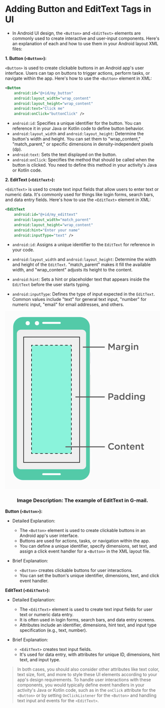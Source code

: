 # Adding Button and EditText Tags in UI

- In Android UI design, the `<Button>` and `<EditText>` elements are commonly used to create interactive and user-input components. Here's an explanation of each and how to use them in your Android layout XML files:

**1. Button (`<Button>`):**

`<Button>` is used to create clickable buttons in an Android app's user interface. Users can tap on buttons to trigger actions, perform tasks, or navigate within the app. Here's how to use the `<Button>` element in XML:

   ```xml
   <Button
       android:id="@+id/my_button"
       android:layout_width="wrap_content"
       android:layout_height="wrap_content"
       android:text="Click me"
       android:onClick="buttonClick" />
   ```

- `android:id`: Specifies a unique identifier for the button. You can reference it in your Java or Kotlin code to define button behavior.
- `android:layout_width` and `android:layout_height`: Determine the button's width and height. You can set them to "wrap_content," "match_parent," or specific dimensions in density-independent pixels (dp).
- `android:text`: Sets the text displayed on the button.
- `android:onClick`: Specifies the method that should be called when the button is clicked. You need to define this method in your activity's Java or Kotlin code.

**2. EditText (`<EditText>`):**

`<EditText>` is used to create text input fields that allow users to enter text or numeric data. It's commonly used for things like login forms, search bars, and data entry fields. Here's how to use the `<EditText>` element in XML:

   ```xml
   <EditText
       android:id="@+id/my_edittext"
       android:layout_width="match_parent"
       android:layout_height="wrap_content"
       android:hint="Enter your name"
       android:inputType="text" />
   ```

- `android:id`: Assigns a unique identifier to the `EditText` for reference in your code.
- `android:layout_width` and `android:layout_height`: Determine the width and height of the `EditText`. "match_parent" makes it fill the available width, and "wrap_content" adjusts its height to the content.
- `android:hint`: Sets a hint or placeholder text that appears inside the `EditText` before the user starts typing.
- `android:inputType`: Defines the type of input expected in the `EditText`. Common values include "text" for general text input, "number" for numeric input, "email" for email addresses, and others.
   
    <p align="center">
<img src="https://github.com/Amit-Ashok-Swain/Android-Kick-Off/blob/main/images/Adding-More-Widgets-to-the-Linear-Layout/11.png" alt="Image Description" />
</p>
                                        <h3 align = "center">  Image Description: The example of EditText in G-mail.</h3>


**Button (`<Button>`):**

- Detailed Explanation:
    - The `<Button>` element is used to create clickable buttons in an Android app's user interface.
    - Buttons are used for actions, tasks, or navigation within the app.
    - You can define a unique identifier, specify dimensions, set text, and assign a click event handler for a `<Button>` in the XML layout file.

- Brief Explanation:
    - `<Button>` creates clickable buttons for user interactions.
    - You can set the button's unique identifier, dimensions, text, and click event handler.

**EditText (`<EditText>`):**

- Detailed Explanation:
    - The `<EditText>` element is used to create text input fields for user text or numeric data entry.
    - It is often used in login forms, search bars, and data entry screens.
    - Attributes include an identifier, dimensions, hint text, and input type specification (e.g., text, number).

- Brief Explanation:
    - `<EditText>` creates text input fields.
    - It's used for data entry, with attributes for unique ID, dimensions, hint text, and input type.


> In both cases, you should also consider other attributes like text color, text size, font, and more to style these UI elements according to your app's design requirements. 
> To handle user interactions with these components, you would typically define event handlers in your activity's Java or Kotlin code, such as in the `onClick` attribute for the `<Button>` or by setting `OnClickListener` for the `<Button>` and handling text input and events for the `<EditText>`.